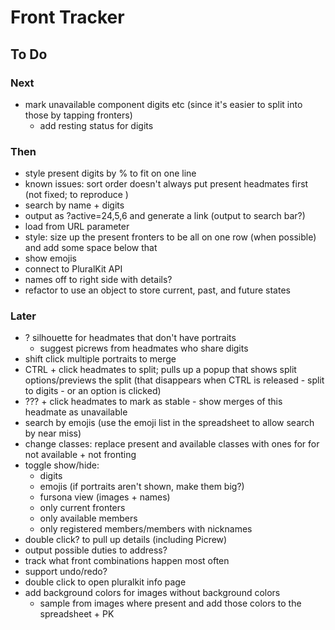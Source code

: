 # Front Tracker
 
## To Do

### Next
- mark unavailable component digits etc (since it's easier to split into those by tapping fronters)
  - add resting status for digits

### Then
- style present digits by % to fit on one line
- known issues: sort order doesn't always put present headmates first (not fixed; to reproduce )
- search by name + digits
- output as ?active=24,5,6 and generate a link (output to search bar?)
- load from URL parameter
- style: size up the present fronters to be all on one row (when possible) and add some space below that
- show emojis
- connect to PluralKit API
- names off to right side with details?
- refactor to use an object to store current, past, and future states

### Later
- ? silhouette for headmates that don't have portraits
   - suggest picrews from headmates who share digits
- shift click multiple portraits to merge
- CTRL + click headmates to split; pulls up a popup that shows split options/previews the split (that disappears when CTRL is released - split to digits - or an option is clicked)
- ??? + click headmates to mark as stable - show merges of this headmate as unavailable
- search by emojis (use the emoji list in the spreadsheet to allow search by near miss)
- change classes: replace present and available classes with ones for for not available + not fronting
- toggle show/hide: 
  - digits
  - emojis (if portraits aren't shown, make them big?)
  - fursona view (images + names)
  - only current fronters
  - only available members
  - only registered members/members with nicknames
- double click? to pull up details (including Picrew)
- output possible duties to address?
- track what front combinations happen most often
- support undo/redo?
- double click to open pluralkit info page
- add background colors for images without background colors
    - sample from images where present and add those colors to the spreadsheet + PK